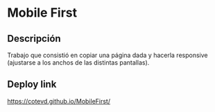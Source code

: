 # Mobile First
## Descripción
Trabajo que consistió en copiar una página dada y hacerla responsive (ajustarse a los anchos de las distintas pantallas). 
## Deploy link
https://cotevd.github.io/MobileFirst/
